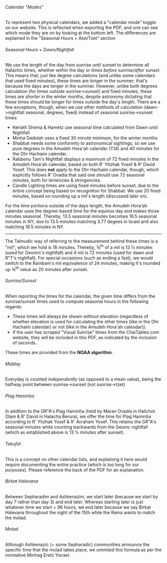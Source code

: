 ###### Calendar "Modes"

To represent two physical calendars, we added a "calendar mode" toggle on our website. This is reflected when exporting the PDF, and one can see which mode they are on by looking at the bottom left. The differences are explained in the "Seasonal Hours + Alot/Tzet" section

###### Seasonal Hours + Dawn/Nightfall

We use the length of the day from sunrise until sunset to determine all Halachic times, whether within the day or *times before sunrise/after sunset*. This means that, just like degree calculations (and unlike some calendars that used fixed minutes), these times are longer in the summer; that's because the days are longer in the summer. However, unlike both degrees calculation (for times outside sunrise->sunset) and fixed minutes, these times are *shorter* in the winter months, despite astronomy dictating that these times should be longer for times outside the day's length. There are a few exceptions, though, when we use other methods of calculation (dawn->nightfall seasonal, degrees, fixed) instead of seasonal sunrise->sunset times:

- Keriath Shema & Hametz use seasonal time calculated from Dawn until Nightfall
- Minḥa Gedolah uses a fixed 30 minute minimum, for the winter months
- Shabbat needs some conformity to astronomical sightings, so we use pure degrees in the Amudeh Hora'ah calendar (7.14) and 40 minutes for the Ohr Hachaim calendar.
- Rabbenu Tam's Nightfall displays a maximum of 72 fixed minutes in the Amudeh Hora'ah calendar, based on both R' Yitzhak Yosef & R' David Yosef. This does **not** apply to the Ohr Hachaim calendar, though, which explicitly follows R' Ovadia that said one *should* use 72 seasonal minutes, both for leniencies & stringencies.
- Candle Lighting times are using fixed minutes before sunset, due to the entire concept being based on recognition for Shabbat. We use 20 fixed minutes, based on rounding up a mil's length (discussed later on).

For the time portions outside of the days length, the Amudeh Hora'ah calendar uses the degree-based time for the equinox day and makes those minutes seasonal. Thereby, 13.5 seasonal minutes becomes 16.5 seasonal minutes in NY, due to 13.5 minutes matching 3.77 degees in Israel and also matching 16.5 minutes in NY.

---

The Talmudic way of referring to the measurement behind these times is a "mil", which we hold is 18 minutes. Thereby, ¾<sup>th</sup> of a mil is 13 ½ minutes (used for Geonim's nightfall) and 4 mil is 72 minutes (used for dawn and R"T's nightfall). For special occasions (such as ending a fast), we would switch to the Rambam's mil equivalence of 24 minutes, making it's rounded up ¾<sup>th</sup> value as 20 minutes after sunset.

###### Sunrise/Sunset

When reporting the times for the calendar, the given time differs from the sunrise/sunset times used to compute seasonal hours in the following regards:
- These times will always be shown without elevation (regardless of whether elevation is used for calculating the other times (like in the Ohr Hachaim calendar) or not (like in the Amudeh Hora'ah calendar)).
- If the user has scraped "Visual Sunrise" times from the ChaiTables.com website, they will be included in this PDF, as indicated by the inclusion of seconds.

These times are provided from the **NOAA algorithm**.

###### Midday

Everyday is counted *independently* (as opposed to a mean value), being the halfway point between sunrise->sunset (not sunrise->tzet)

###### Plag Haminḥa

In addition to the GR"A's Plag Haminḥa (held by Maran Ovadia in Halichot Olam & R' David in Halacha Berura), we offer the time for Plag Haminḥa according to R' Yitzhak Yosef & R' Avraham Yosef. This retains the GR"A's seasonal minutes while counting backwards from the Geonic nightfall (which as established above is 13 ½ minutes after sunset).

###### Tekufot

This is a concept no other calendar lists, and explaining it here would require documenting the entire practice (which is too long for our purposes). Please reference the back of the PDF for an explanation.

###### Birkat Halevana
Between Sepharadim and Ashkenazim, we start later (because we start by day 7 rather than day 3) and end later. Whereas starting later is just whatever time we start + 96 hours, we end later because we say Birkat Halevana throughout the night of the 15th while the Rama wants to match the molad.

###### Molad
Although Ashkenazic (+ some Sepharadic) communities announce the specific time that the molad takes place, we ommited this formula as per the normative Minhag Eretz Yisrael.